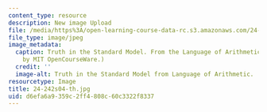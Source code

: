 ```yaml
---
content_type: resource
description: New image Upload
file: /media/https%3A/open-learning-course-data-rc.s3.amazonaws.com/24-242-logic-ii-spring-2004/d6efa6a9359c2ff4808c60c3322f8337_24-242s04-th.jpg
file_type: image/jpeg
image_metadata:
  caption: Truth in the Standard Model. From the Language of Arithmetic Lecture. (Image
    by MIT OpenCourseWare.)
  credit: ''
  image-alt: Truth in the Standard Model from Language of Arithmetic.
resourcetype: Image
title: 24-242s04-th.jpg
uid: d6efa6a9-359c-2ff4-808c-60c3322f8337
---
```


